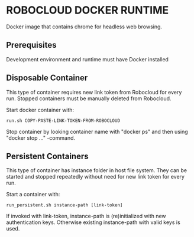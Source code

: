 # ROBOCLOUD DOCKER RUNTIME

Docker image that contains chrome for headless web browsing. 

## Prerequisites
Development environment and runtime must have Docker installed

## Disposable Container

This type of container requires new link token from Robocloud for every run. Stopped containers must be manually deleted from Robocloud.

Start docker container with:

    run.sh COPY-PASTE-LINK-TOKEN-FROM-ROBOCLOUD

Stop container by looking container name with "docker ps" and then using "docker stop ..." -command.

## Persistent Containers

This type of container has instance folder in host file system. They can be started and stopped repeatedly without need for new link token for every run.

Start a container with:

    run_persistent.sh instance-path [link-token]

If invoked with link-token, instance-path is (re)initialized with new authentication keys. Otherwise existing instance-path with valid keys is used.

